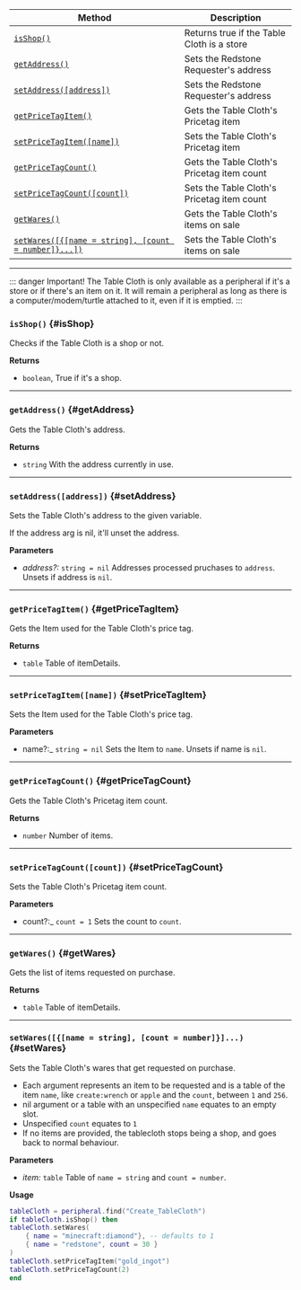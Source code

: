 | Method                                 | Description                                                  |
| -------------------------------------- | ------------------------------------------------------------ |
| [`isShop()`](#isShop)            | Returns true if the Table Cloth is a store |
| [`getAddress()`](#getAddress)            | Sets the Redstone Requester's address |
| [`setAddress([address])`](#setAddress)            | Sets the Redstone Requester's address |
| [`getPriceTagItem()`](#getPriceTagItem)            | Gets the Table Cloth's Pricetag item|
| [`setPriceTagItem([name])`](#setPriceTagItem)            | Sets the Table Cloth's Pricetag item|
| [`getPriceTagCount()`](#getPriceTagCount)            | Gets the Table Cloth's Pricetag item count|
| [`setPriceTagCount([count])`](#setPriceTagCount)            | Sets the Table Cloth's Pricetag item count|
| [`getWares()`](#getWares)            | Gets the Table Cloth's items on sale|
| [`setWares([{[name = string], [count = number]}...])`](#setWares)            | Sets the Table Cloth's items on sale |

---
::: danger Important!
The Table Cloth is only available as a peripheral if it's a store or if there's an item on it. It will remain a peripheral as long as there is a computer/modem/turtle attached to it, even if it is emptied.
:::

### `isShop()` {#isShop}

Checks if the Table Cloth is a shop or not.

**Returns**

- `boolean`, True if it's a shop. 

---

### `getAddress()` {#getAddress}

Gets the Table Cloth's address.

**Returns**

- `string` With the address currently in use. 

---

### `setAddress([address])` {#setAddress}

Sets the Table Cloth's address to the given variable.

If the address arg is nil, it'll unset the address.

**Parameters**

- _address?:_ `string = nil`  Addresses processed pruchases to `address`. Unsets if address is `nil`.


---

### `getPriceTagItem()` {#getPriceTagItem}

Gets the Item used for the Table Cloth's price tag.

**Returns**

- `table` Table of itemDetails.

---


### `setPriceTagItem([name])` {#setPriceTagItem}

Sets the Item used for the Table Cloth's price tag.

**Parameters**

- name?:_ `string = nil`  Sets the Item to `name`. Unsets if name is `nil`.

---

### `getPriceTagCount()` {#getPriceTagCount}

Gets the Table Cloth's Pricetag item count.

**Returns**

- `number` Number of items.

---


### `setPriceTagCount([count])` {#setPriceTagCount}

Sets the Table Cloth's Pricetag item count.

**Parameters**

- count?:_ `count = 1`  Sets the count to `count`.


---

### `getWares()` {#getWares}

Gets the list of items requested on purchase.

**Returns**

- `table` Table of itemDetails.

---

### `setWares([{[name = string], [count = number]}]...)` {#setWares}

Sets the Table Cloth's wares that get requested on purchase.
- Each argument represents an item to be requested and is a table of the item `name`, like `create:wrench` or `apple` and the `count`, between `1` and `256`.
- nil argument or a table with an unspecified `name` equates to an empty slot.
- Unspecified `count` equates to `1`
- If no items are provided, the tablecloth stops being a shop, and goes back to normal behaviour.

**Parameters**

- _item:_ `table` Table of `name = string` and `count = number`.

**Usage**
```lua
tableCloth = peripheral.find("Create_TableCloth")
if tableCloth.isShop() then
tableCloth.setWares(
    { name = "minecraft:diamond"}, -- defaults to 1
    { name = "redstone", count = 30 }
)
tableCloth.setPriceTagItem("gold_ingot")
tableCloth.setPriceTagCount(2)
end
```
